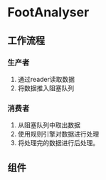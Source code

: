# FootAnalyser

## 工作流程

### 生产者
1. 通过reader读取数据
2. 将数据推入阻塞队列

### 消费者
1. 从阻塞队列中取出数据
2. 使用规则引擎对数据进行处理
3. 将处理完的数据进行后处理。

## 组件
